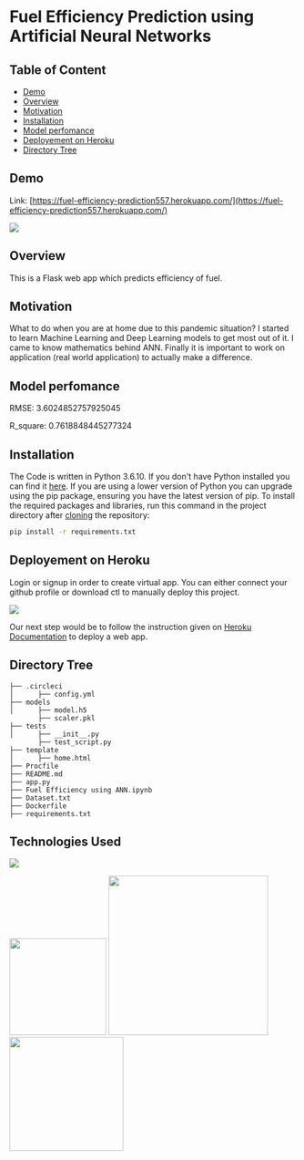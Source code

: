# Fuel Efficiency Prediction using Artificial Neural Networks 

## Table of Content
  * [Demo](#demo)
  * [Overview](#overview)
  * [Motivation](#motivation)
  * [Installation](#installation)
  * [Model perfomance](#model-perfomance)
  * [Deployement on Heroku](#deployement-on-heroku)
  * [Directory Tree](#directory-tree)



## Demo
Link: [https://fuel-efficiency-prediction557.herokuapp.com/](https://fuel-efficiency-prediction557.herokuapp.com/)

[![](https://i.imgur.com/nWZluhU.jpg)](https://fuel-efficiency-prediction557.herokuapp.com/)


## Overview
This is a Flask web app which predicts efficiency of fuel.

## Motivation
What to do when you are at home due to this pandemic situation? I started to learn Machine Learning and Deep Learning models to get most out of it. I came to know mathematics behind  ANN. Finally it is important to work on application (real world application) to actually make a difference.

## Model perfomance
RMSE:  3.6024852757925045

R_square: 0.7618848445277324

## Installation
The Code is written in Python 3.6.10. If you don't have Python installed you can find it [here](https://www.python.org/downloads/). If you are using a lower version of Python you can upgrade using the pip package, ensuring you have the latest version of pip. To install the required packages and libraries, run this command in the project directory after [cloning](https://www.howtogeek.com/451360/how-to-clone-a-github-repository/) the repository:
```bash
pip install -r requirements.txt
```

## Deployement on Heroku
Login or signup in order to create virtual app. You can either connect your github profile or download ctl to manually deploy this project.

[![](https://i.imgur.com/dKmlpqX.png)](https://heroku.com)

Our next step would be to follow the instruction given on [Heroku Documentation](https://devcenter.heroku.com/articles/getting-started-with-python) to deploy a web app.

## Directory Tree 
```
├── .circleci 
│      ├── config.yml
├── models 
│      ├── model.h5
       ├── scaler.pkl
├── tests 
│      ├── __init__.py
       ├── test_script.py       
├── template
│      ├── home.html
├── Procfile
├── README.md
├── app.py
├── Fuel Efficiency using ANN.ipynb
├── Dataset.txt
├── Dockerfile
├── requirements.txt
```

## Technologies Used

![](https://forthebadge.com/images/badges/made-with-python.svg)

[<img target="_blank" src="https://flask.palletsprojects.com/en/1.1.x/_images/flask-logo.png" width=170>](https://flask.palletsprojects.com/en/1.1.x/) [<img target="_blank" src="https://news.opensuse.org/assets/images/2020-06-19/tf_logo_horizontal.png" width=280>](https://gunicorn.org) [<img target="_blank" src="https://scikit-learn.org/stable/_static/scikit-learn-logo-small.png" width=200>](https://scikit-learn.org/stable/) 



